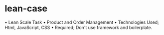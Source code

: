 # lean-case
• Lean Scale Task
• Product and Order Management
• Technologies Used; Html, JavaScript, CSS
• Required; Don't use framework and boilerplate.
